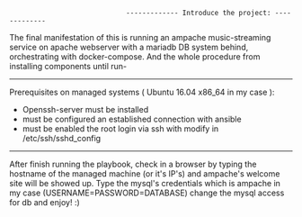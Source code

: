                                  ------------- Introduce the project: -------------

The final manifestation of this is running an ampache music-streaming service on apache webserver with a mariadb
DB system behind, orchestrating with docker-compose. And the whole procedure from installing components until run-

-----------------------------------------------
Prerequisites on managed systems ( Ubuntu 16.04 x86_64 in my case ):
  - Openssh-server must be installed
  - must be configured an established connection with ansible
  - must be enabled the root login via ssh with modify in /etc/ssh/sshd_config
-----------------------------------------------
After finish running the playbook, check in a browser by typing the hostname of the managed machine (or it's IP's)
and ampache's welcome site will be showed up.
Type the mysql's credentials which is ampache in my case (USERNAME=PASSWORD=DATABASE) change the mysql access
for db and enjoy! :)
